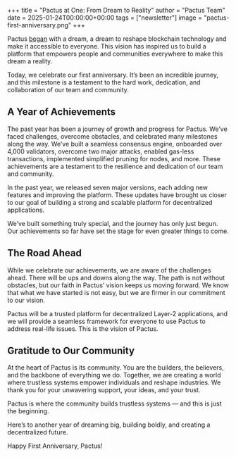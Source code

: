 +++
title = "Pactus at One: From Dream to Reality"
author = "Pactus Team"
date = 2025-01-24T00:00:00+00:00
tags = ["newsletter"]
image = "pactus-first-anniversary.png"
+++

Pactus [began](https://pactus.org/2024/01/24/mainnet-launched/) with a dream,
a dream to reshape blockchain technology and make it accessible to everyone.
This vision has inspired us to build a platform that empowers people and
communities everywhere to make this dream a reality.

Today, we celebrate our first anniversary.
It’s been an incredible journey, and this milestone is a testament to the hard work,
dedication, and collaboration of our team and community.

## A Year of Achievements

The past year has been a journey of growth and progress for Pactus.
We’ve faced challenges, overcome obstacles, and celebrated many milestones along the way.
We’ve built a seamless consensus engine, onboarded over 4,000 validators, overcome two major attacks,
enabled gas-less transactions, implemented simplified pruning for nodes, and more.
These achievements are a testament to the resilience and dedication of our team and community.

In the past year, we released seven major versions, each adding new features and improving the platform.
These updates have brought us closer to our goal of
building a strong and scalable platform for decentralized applications.

We’ve built something truly special, and the journey has only just begun.
Our achievements so far have set the stage for even greater things to come.

## The Road Ahead

While we celebrate our achievements, we are aware of the challenges ahead.
There will be ups and downs along the way.
The path is not without obstacles, but our faith in Pactus’ vision keeps us moving forward.
We know that what we have started is not easy, but we are firmer in our commitment to our vision.

Pactus will be a trusted platform for decentralized Layer-2 applications,
and we will provide a seamless framework for everyone to use
Pactus to address real-life issues. This is the vision of Pactus.

## Gratitude to Our Community

At the heart of Pactus is its community.
You are the builders, the believers, and the backbone of everything we do.
Together, we are creating a world where trustless systems empower individuals and reshape industries.
We thank you for your unwavering support, your ideas, and your trust.

Pactus is where the community builds trustless systems — and this is just the beginning.

Here’s to another year of dreaming big, building boldly, and creating a decentralized future.

Happy First Anniversary, Pactus!
